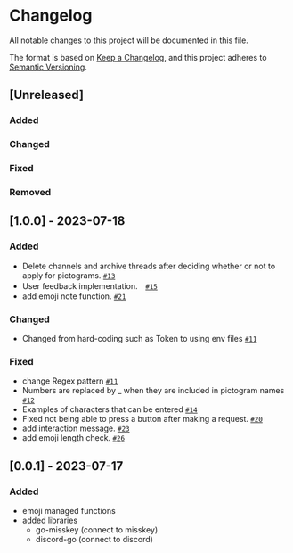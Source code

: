 # Changelog

All notable changes to this project will be documented in this file.

The format is based on [Keep a Changelog](https://keepachangelog.com/en/1.0.0/),
and this project adheres to [Semantic Versioning](https://semver.org/spec/v2.0.0.html).

## [Unreleased]

### Added

### Changed

### Fixed

### Removed

## [1.0.0] - 2023-07-18

### Added
- Delete channels and archive threads after deciding whether or not to apply for pictograms. [`#13`](https://github.com/niwaniwa/MisskeyEmojiBot/pull/13)
- User feedback implementation.　[`#15`](https://github.com/niwaniwa/MisskeyEmojiBot/pull/15)
- add emoji note function. [`#21`](https://github.com/niwaniwa/MisskeyEmojiBot/pull/21)

### Changed
- Changed from hard-coding such as Token to using env files [`#11`](https://github.com/niwaniwa/MisskeyEmojiBot/pull/11)

### Fixed
- change Regex pattern [`#11`](https://github.com/niwaniwa/MisskeyEmojiBot/pull/11)
- Numbers are replaced by _ when they are included in pictogram names [`#12`](https://github.com/niwaniwa/MisskeyEmojiBot/pull/12)
- Examples of characters that can be entered [`#14`](https://github.com/niwaniwa/MisskeyEmojiBot/pull/14)
- Fixed not being able to press a button after making a request. [`#20`](https://github.com/niwaniwa/MisskeyEmojiBot/pull/20)
- add interaction message. [`#23`](https://github.com/niwaniwa/MisskeyEmojiBot/pull/23)
- add emoji length check. [`#26`](https://github.com/niwaniwa/MisskeyEmojiBot/pull/26)

## [0.0.1] - 2023-07-17
### Added
- emoji managed functions
- added libraries
  - go-misskey (connect to misskey)
  - discord-go (connect to discord)
